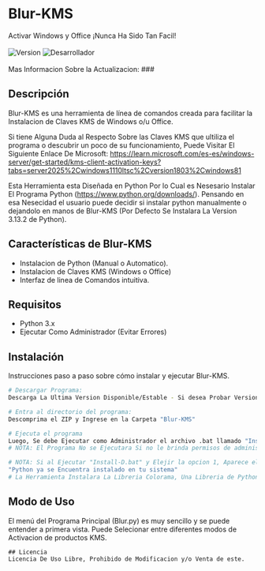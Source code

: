 # Blur-KMS
Activar Windows y Office ¡Nunca Ha Sido Tan Facil!<br></br>
![Version](https://img.shields.io/badge/version-1.5-blue)
![Desarrollador](https://img.shields.io/badge/NesAnTime-green)
<br></br>
Mas Informacion Sobre la Actualizacion: ###

## Descripción
Blur-KMS es una herramienta de línea de comandos creada para facilitar la Instalacion de Claves KMS de Windows o/u Office.

Si tiene Alguna Duda al Respecto Sobre las Claves KMS que ultiliza el programa o descubrir un poco de su funcionamiento, Puede Visitar El Siguiente Enlace De Microsoft: https://learn.microsoft.com/es-es/windows-server/get-started/kms-client-activation-keys?tabs=server2025%2Cwindows1110ltsc%2Cversion1803%2Cwindows81

Esta Herramienta esta Diseñada en Python Por lo Cual es Nesesario Instalar El Programa Python (https://www.python.org/downloads/). Pensando en esa Nesecidad el usuario puede decidir si instalar python manualmente o dejandolo en manos de Blur-KMS (Por Defecto Se Instalara La Version 3.13.2 de Python).

## Características de Blur-KMS

- Instalacion de Python (Manual o Automatico).
- Instalacion de Claves KMS (Windows o Office)
- Interfaz de linea de Comandos intuitiva.
  
## Requisitos

- Python 3.x
- Ejecutar Como Administrador (Evitar Errores)

## Instalación
Instrucciones paso a paso sobre cómo instalar y ejecutar Blur-KMS.
```bash
# Descargar Programa:
Descarga La Ultima Version Disponible/Estable - Si desea Probar Versiones Beta-Alfa descargue desde la Fuente/Code. 

# Entra al directorio del programa:
Descomprima el ZIP y Ingrese en la Carpeta "Blur-KMS"

# Ejecuta el programa
Luego, Se debe Ejecutar como Administrador el archivo .bat llamado "Install-D" y elegir la opcion de su preferencia.
# NOTA: El Programa No se Ejecutara Si no le brinda permisos de administracion, Blur-KMS Tratara de Obtener Su Permiso.

# NOTA: Si al Ejecutar "Install-D.bat" y Elejir la opcion 1, Aparece el Siguiente Mensaje: 
"Python ya se Encuentra instalado en tu sistema" 
# La Herramienta Instalara La Libreria Colorama, Una Libreria de Python Meramente Estetica. 
```

## Modo de Uso
El menú del Programa Principal (Blur.py) es muy sencillo y se puede entender a primera vista. Puede Selecionar entre diferentes modos de Activacion de productos KMS.


```
## Licencia
Licencia De Uso Libre, Prohibido de Modificacion y/o Venta de este.
